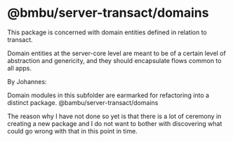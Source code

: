 # @bmbu/server-transact/domains

This package is concerned with domain entities defined in relation to transact.

Domain entities at the server-core level are meant to be of a certain level of abstraction
and genericity, and they should encapsulate flows common to all apps.

By Johannes:

Domain modules in this subfolder are earmarked for refactoring into a distinct package. @bambu/server-transact/domains

The reason why I have not done so yet is that there is a lot of ceremony in creating a new package
and I do not want to bother with discovering what could go wrong with that in this point in time.